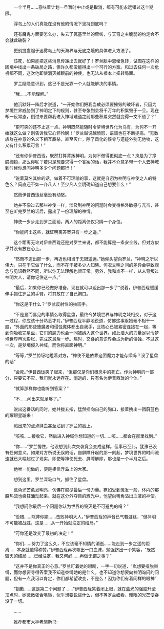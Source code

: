 　　一个半月……意味着计划一旦暂时中止或是取消，都有可能永远错过这个期限。

　　浮岛上的人们真能在没有他的情况下坚持到底吗？

　　还有魔鬼方面要怎么办，失去了瓦基里丝的牵线，与天穹之主脆弱的约定会不会就此破裂？

　　更别提盘踞于迷雾岛上的天海界与无底之境的具体进入方法了。

　　该死，如果能把这些消息传递出去就好了！罗兰脑中思绪急转，试图在这样的困境中找出一条破局之路，但许久都没能得出一个可行的方案。和过去任何一次危机都不同，这次他即使消灭掉眼前的神使，也无法从根本上扭转局面。

　　罗兰隐隐意识到，这已不是光靠一个人就能解决的事情。

　　“我……不能理解。”

　　他沉默好一阵后才说道，“一开始你们把我当成必须要摧毁的破坏者，只因为梦境世界威胁到了神明定下的规则，甚至夸张到会将千万年的积累毁于一旦。现在却一反常态，倒过来要帮我进入神域难道之前那些积累突然就变得一文不值了？”

　　“更可笑的还不止这一点。神明既然能随时令梦境世界化为乌有，为何不一开始就这么做？别告诉我它心怀怜悯！”罗兰越说越愤怒，语调也在不断提高，“无数族群在神意的名义下相互厮杀，直至灭亡，除了风化的骸骨与遗迹外别无他物，这又有什么积累可言！”

　　“还有你伊普西珑，既然打算背叛神明，为何不做得更彻底一点？岚是为了挣脱枷锁，那么你呢？若只是想要求得一个答案的话，我并不介意多带一个人去神域到时候你想问神明多少个问题都行！”

　　“说着莫名其妙的话，做着不可理喻的事，这就是自诩为神明与神使之人的特色么？简直还不如一介凡人！至少凡人会明确知道自己想要什么！”

　　然而伊普西珑丝毫没有动怒。

　　她并不像过去那些神使一样，涉及到神明的问题时会变得格外敏感与亢奋，甚至在听完罗兰的话后，露出了一份理解的神情。

　　神使一步步走到罗兰面前，两人的距离仅仅只隔一个身位。

　　“你能问出这些，就证明离答案只有一步之遥。”

　　这个距离无论对伊普西珑还是对罗兰来说，都不能算是一条安全线，但对方似乎并没有放在心上。

　　“然而不迈出那一步，再近也相当于无限遥远。”她仰头望向罗兰，“神明之所以伟大，只在于它做了什么，而不在于被多少人知晓。何况文明之间的差异会导致观念与见识截然不同，所以你无法理解也很正常。另外，我和岚不一样，从未背叛过神明大人，请你记住这一点。”

　　“最后，如果你已经做好准备，现在就可以迈出那一步了”说着，伊普西珑缓缓伸手抓住罗兰的手臂，将其放在了自己胸口。

　　“你这是干什么？”罗兰反射性的抽回手。

　　“不是显而易见的事情么取得星盘，最终令梦境世界与神明之域相交，对于这一过程，你应该十分熟悉才对。”伊普西珑平静地说道，仿佛这事跟她毫不相干一般，“外面的那些堕魔者和侵蚀魔体都出自我手，且核心已被紧密连接在一起，等到你吸收完星盘，它们的魔力也会一同被纳入这个世界。如此浩大的力量足以令梦境世界再次膨胀，完成这最后一步。届时，交叠的意识界会成为新的侵蚀，不过这一次，是梦境侵入神域，而你将直面神明。”

　　“等等，”罗兰惊讶地瞪着对方，“神使不是依靠这团魔力才能存续吗？没了星盘的话”

　　“会死。”伊普西珑笑了起来，“但那仅是你们概念中的死亡。作为神明的一部分，只要它不灭，我们就永远存在。消逝的，只有名为伊普西珑的个体。”

　　“就算那样你也能听到答案？”

　　“不……问出来就足够了。”

　　说出这番话的同时，她并拢五指，猛然插向自己的胸口，接着拽出一团蔚蓝色的耀眼星璇来！

　　溅出来的点点鲜血甚至沾到了罗兰的脸上。

　　“咳咳……接收它，然后进入神域你想知道的一切……咳……都会在那里找到。”

　　“你……”罗兰愣住，他没想到此次突袭竟会变成这样。但事已至此，犹豫已没有任何意义。如果对方所说无误的话，自屏障升起的那一刻起，梦境世界的时间流速就已大幅超过了现实，即使等神使死去、屏障解除，那也是一个半月之后。

　　他唯一能做的，便是相信浮岛上的大家。

　　想到这里，罗兰深吸口气，抓住了星盘。

　　蓝色光芒愈发明亮，仿佛在燃尽最后一份力量。宛如受到激发一般，体内的那股热流也疯狂涌动起来。就在这分外夺目的辉光中，他望向嘴角溢出血液的神使。

　　“我想问你最后一个问题你认为世界的毁灭是不可避免的吗？”

　　“没错……除非你能……击败神明大人，”伊普西珑的声音已气若游丝，“但神明不可能被战胜，这是……从一开始就注定的结局。”

　　“可你还是改变了最初的决定！”

　　“你们……努力了这么久，不应该毫不知情的消逝……能走到一步之遥的距离……本身就值得称赞。”伊普西珑再次咳出一口血沫，勉强挤出一个笑容，“既然毁灭的结局……已经注定，我又何必……再做无谓之事？”

　　“这并不是你真正的心意。”罗兰盯着她的眼睛，一字一句说道，“岚想要摆脱束缚，而你想要寻得答案我不知道束缚她的是什么，也不知道你想要向神明询问的问题，但有一点我可以肯定，你们都希望改变，不是么！因为你们有着同样的眼神”

　　“抱歉……这是第二个问题了……”伊普西珑笑着闭上眼，就在蓝光的强度升至顶点时，她微微张合嘴唇，似乎想要说些什么，但不等罗兰细看，耀眼的光芒便吞没了一切。

　　……

　　推荐都市大神老施新书:
